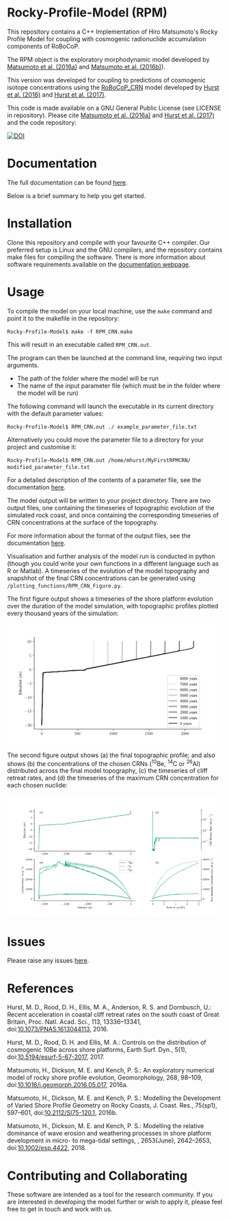 Rocky-Profile-Model (RPM)
=

This repository contains a C++ Implementation of Hiro Matsumoto's Rocky Profile Model for coupling with cosmogenic radionuclide accumulation components of RoBoCoP. 

The RPM object is the exploratory morphodynamic model developed by [Matsumoto et al. (2016a)](https://doi.org/10.1016/j.geomorph.2016.05.017) and [Matsumoto et al. (2016b)](http://www.bioone.org/doi/10.2112/SI75-120.1)).

This version was developed for coupling to predictions of cosmogenic isotope concentrations using the [RoBoCoP_CRN](https://github.com/mdhurst1/RoBoCoP_CRN/) model developed by [Hurst et al. (2016)](http://www.pnas.org/content/113/47/13336.abstract) and [Hurst et al. (2017)](http://www.earth-surf-dynam.net/5/67/2017/).

This code is made available on a GNU General Public License (see LICENSE in repository). Please cite [Matsumoto et al. (2016a)](https://doi.org/10.1016/j.geomorph.2016.05.017) and [Hurst et al. (2017)](http://www.earth-surf-dynam.net/5/67/2017/) and the code repository:

[![DOI](https://zenodo.org/badge/92949754.svg)](https://zenodo.org/badge/latestdoi/92949754)

Documentation
==

The full documentation can be found [here](https://rocky-profile-model.readthedocs.io/en/joss-paper/).

Below is a brief summary to help you get started.

Installation
==

Clone this repository and compile with your favourite C++ compiler. 
Our preferred setup is Linux and the GNU compilers, and the repository contains make files for compiling the software. 
There is more information about software requirements available on the [documentation webpage]( https://rocky-profile-model.readthedocs.io/en/joss-paper/).

Usage
==

To compile the model on your local machine, use the `make` command and point it to the makefile in the repository:
```
Rocky-Profile-Model$ make -f RPM_CRN.make
```
This will result in an executable called `RPM_CRN.out`. 

The program can then be launched at the command line, requiring two input arguments.
* The path of the folder where the model will be run
* The name of the input parameter file (which must be in the folder where the model will be run)

The following command will launch the executable in its current directory with the default parameter values:
```
Rocky-Profile-Model$ RPM_CRN.out ./ example_parameter_file.txt
```
Alternatively you could move the parameter file to a directory for your project and customise it:
```
Rocky-Profile-Model$ RPM_CRN.out /home/mhurst/MyFirstRPMCRN/ modified_parameter_file.txt
```
For a detailed description of the contents of a parameter file, see the documentation [here](https://rocky-profile-model.readthedocs.io/en/joss-paper/).

The model output will be written to your project directory. There are two output files, one containing the timeseries of topographic evolution of the simulated rock coast, and once containing the corresponding timeseries of CRN concentrations at the surface of the topography.

For more information about the format of the output files, see the documentation [here](https://rocky-profile-model.readthedocs.io/en/joss-paper/).

Visualisation and further analysis of the model run is conducted in python (though you could write your own functions in a different language such as R or Matlab). A timeseries of the evolution of the model topography and snapshhot of the final CRN concentrations can be generated using `/plotting_functions/RPM_CRN_Figure.py`.

The first figure output shows a timeseries of the shore platform evolution over the duration of the model simulation, with topographic profiles plotted every thousand years of the simulation:

![Evolution](docs/user-guide/img/Evolution.png "Evolution")

The second figure output shows (a) the final topographic profile; and also shows (b) the concentrations of the chosen CRNs (<sup>10</sup>Be, <sup>14</sup>C or <sup>26</sup>Al) distributed across the final model topography, (c) the timeseries of cliff retreat rates, and (d) the timeseries of the maximum CRN concentration for each chosen nuclide:

![Profile and Concentrations](docs/user-guide/img/ProfileConcentrations.png "Profile and Concentrations")

Issues
==

Please raise any issues [here](https://github.com/mdhurst1/Rocky-Profile-Model/issues).

References
==

Hurst, M. D., Rood, D. H., Ellis, M. A., Anderson, R. S. and Dornbusch, U.: Recent acceleration in coastal cliff retreat rates on the south coast of Great Britain, Proc. Natl. Acad. Sci., 113, 13336–13341, doi:[10.1073/PNAS.1613044113](https://doi.org/10.1073/PNAS.1613044113), 2016.

Hurst, M. D., Rood, D. H. and Ellis, M. A.: Controls on the distribution of cosmogenic 10Be across shore platforms, Earth Surf. Dyn., 5(1), doi:[10.5194/esurf-5-67-2017](https://doi.org/10.5194/esurf-5-67-2017), 2017.

Matsumoto, H., Dickson, M. E. and Kench, P. S.: An exploratory numerical model of rocky shore profile evolution, Geomorphology, 268, 98–109, doi:[10.1016/j.geomorph.2016.05.017](https://doi.org/10.1016/j.geomorph.2016.05.017), 2016a.

Matsumoto, H., Dickson, M. E. and Kench, P. S.: Modelling the Development of Varied Shore Profile Geometry on Rocky Coasts, J. Coast. Res., 75(sp1), 597–601, doi:[10.2112/SI75-120.1](https://doi.org/10.2112/SI75-120.1), 2016b.

Matsumoto, H., Dickson, M. E. and Kench, P. S.: Modelling the relative dominance of wave erosion and weathering processes in shore platform development in micro- to mega-tidal settings, , 2653(June), 2642–2653, doi:[10.1002/esp.4422](https://doi.org/10.1002/esp.4422), 2018.

Contributing and Collaborating
==

These software are intended as a tool for the research community. If you are interested in developing the model further or wish to apply it, please feel free to get in touch and work with us. 

